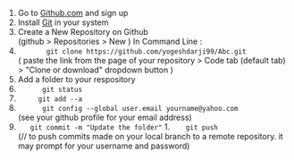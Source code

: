 1. Go to [Github.com](https://github.com) and sign up
1. Install [Git](https://git-scm.com/) in your system
1. Create a New Repository on Github <br>(github > Repositories > New )
In Command Line :
1. ```        git clone https://github.com/yogeshdarji99/Abc.git ``` 
        <br>( paste the link from the page of your repository > Code tab (default tab) > "Clone or download" dropdown button )
1. Add a folder to your respository
1. ```       git status      ```
1. ```      git add --a     ``` 
1. ```       git config --global user.email yourname@yahoo.com  ``` 
  <br>(see your github profile for your email address)  
1. ```    git commit -m "Update the folder" ```
1.```     git push ```
       <br> (// to push commits made on your local branch to a remote repository. it may prompt for your username and password)
 
